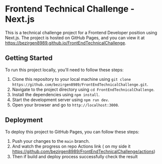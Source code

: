 # Frontend Technical Challenge - Next.js

This is a technical challenge project for a Frontend Developer position using Next.js. The project is hosted on GitHub Pages, and you can view it at https://bezirgen8989.github.io/FrontEndTechnicalChallenge.

## Getting Started

To run this project locally, you'll need to follow these steps:

1. Clone this repository to your local machine using `git clone https://github.com/bezirgen8989/FrontEndTechnicalChallenge.git`.
2. Navigate to the project directory using `cd FrontEndTechnicalChallenge`.
3. Install the dependencies using `npm install`.
4. Start the development server using `npm run dev`.
5. Open your browser and go to `http://localhost:3000`.

## Deployment

To deploy this project to GitHub Pages, you can follow these steps:

1. Push your changes to the `main` branch.
2. And watch the progress on repo Actions link ( on my side it https://github.com/bezirgen8989/FrontEndTechnicalChallenge/actions)
3. Then if build and deploy process successfully check the result
